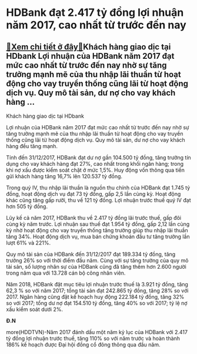 HDBank đạt 2.417 tỷ đồng lợi nhuận năm 2017, cao nhất từ trước đến nay
======================================================================

[:gift:Xem chi tiết ở đây:gift:](https://hddtvn.com/hdbank-dat-2-417-ty-dong-loi-nhuan-nam-2017-cao-nhat-tu-truoc-den-nay/)Khách hàng giao dịc tại HDbank Lợi nhuận của HDBank năm 2017 đạt mức cao nhất từ trước đến nay nhờ sự tăng trưởng mạnh mẽ của thu nhập lãi thuần từ hoạt động cho vay truyền thống cũng lãi từ hoạt động dịch vụ. Quy mô tài sản, dư nợ cho vay khách hàng …
------------------------------------------------------------------------------------------------------------------------------------------------------------------------------------------------------------------------------------------------------------







 






 Khách hàng giao dịc tại HDbank 


Lợi nhuận của HDBank năm 2017 đạt mức cao nhất từ trước đến nay nhờ sự tăng trưởng mạnh mẽ của thu nhập lãi thuần từ hoạt động cho vay truyền thống cũng lãi từ hoạt động dịch vụ. Quy mô tài sản, dư nợ cho vay khách hàng đều tăng mạnh.


 Tính đến 31/12/2017, HDBank đạt dư nợ gần 104.500 tỷ đồng, tăng trưởng tín dụng cho vay khách hàng đạt 27%, cao nhất trong khối ngân hàng; trong khi nợ xấu được kiểm soát chặt ở mức 1,5%. Huy động vốn thông qua tiền gửi khách hàng tăng 16,7% lên 120.537 tỷ đồng. 


 Trong quý IV, thu nhập lãi thuần là nguồn thu chính của HDBank đạt 1.745 tỷ đồng, hoạt động dịch vụ đạt 73 tỷ đồng, gấp 2,5 lần cùng kỳ. Hoạt động khác cũng tăng gấp rưỡi, thu về 121 tỷ đồng. Lợi nhuận trước thuế quý IV đạt hơn 505 tỷ đồng.


 Lũy kế cả năm 2017, HDBank thu về 2.417 tỷ đồng lãi trước thuế, gấp đôi cùng kỳ năm trước. Lợi nhuận sau thuế đạt 1.954 tỷ đồng, gấp 2,12 lần cùng kỳ nhờ hoạt động cho vay truyền thống tăng trưởng giúp thu nhập lãi thuần tăng 34%. Hoạt động dịch vụ, mua bán chứng khoán đầu tư tăng trưởng lần lượt 61% và 221%. 


 Quy mô tài sản của HDBank đến 31/12/2017 đạt 189.334 tỷ đồng, tăng trưởng 26% so với thời điểm đầu năm. Cùng với sự tăng trưởng của quy mô tài sản, số lượng nhân sự của HDBank cũng đã tăng thêm hơn 2.600 người trong năm qua với 13.728 cán bộ công nhân viên.


 Năm 2018, HDBank đặt mục tiêu lợi nhuận trước thuế là 3.921 tỷ đồng, tăng 62,3 % so với năm 2017; tổng tài sản đạt 242.865 tỷ đồng, tăng 28% so với 2017. Ngân hàng cũng đặt kế hoạch huy động 222.184 tỷ đồng, tăng 32% so với 2017; tổng dư nợ đạt 154.510 tỷ đồng, tăng 40% so với 2017; tỷ lệ nợ xấu kiểm soát dưới 2%.


 






**Đ.N**



more(HDDTVN)-Năm 2017 đánh dấu một năm kỷ lục của HDBank với 2.417 tỷ đồng lợi nhuận trước thuế, tăng 110% so với năm trước và hoàn thành 186% kế hoạch được Đại hội đồng cổ đông thông qua đầu năm.

